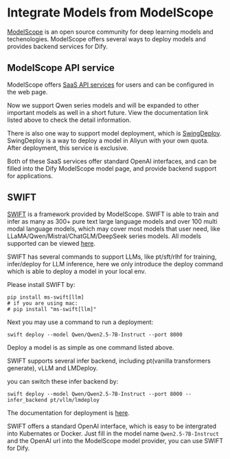# Integrate Models from ModelScope

[ModelScope](https://www.modelscope.cn/my/overview) is an open source community for deep learning models and techenologies. ModelScope offers several ways to deploy models and provides backend services for Dify.

## ModelScope API service

ModelScope offers [SaaS API services](https://www.modelscope.cn/docs/model-service/API-Inference/intro) for users and can be configured in the web page.

Now we support Qwen series models and will be expanded to other important models as well in a short future. View the documentation link listed above to check the detail information.

There is also one way to support model deployment, which is [SwingDeploy](https://www.modelscope.cn/my/modelService/deploy). SwingDeploy is a way to deploy a model in Aliyun with your own quota. After deployment, this service is exclusive.

Both of these SaaS services offer standard OpenAI interfaces, and can be filled into the Dify ModelScope model page, and provide backend support for applications.

## SWIFT

[SWIFT](https://github.com/modelscope/ms-swift) is a framework provided by ModelScope. SWIFT is able to train and infer as many as 300+ pure text large language models and over 100 multi modal language models, which may cover most models that user need, like LLaMA/Qwen/Mistral/ChatGLM/DeepSeek series models. All models supported can be viewed [here](https://swift.readthedocs.io/zh-cn/latest/Instruction/%E6%94%AF%E6%8C%81%E7%9A%84%E6%A8%A1%E5%9E%8B%E5%92%8C%E6%95%B0%E6%8D%AE%E9%9B%86.html). 

SWIFT has several commands to support LLMs, like pt/sft/rlhf for training, infer/deploy for LLM inference, here we only introduce the deploy command which is able to deploy a model in your local env.

Please install SWIFT by:

```shell
pip install ms-swift[llm]
# if you are using mac:
# pip install "ms-swift[llm]"
```

Next you may use a command to run a deployment:

```shell
swift deploy --model Qwen/Qwen2.5-7B-Instruct --port 8000
```

Deploy a model is as simple as one command listed above.

SWIFT supports several infer backend, including pt(vanilla transformers generate), vLLM and LMDeploy.

you can switch these infer backend by:

```shell
swift deploy --model Qwen/Qwen2.5-7B-Instruct --port 8000 --infer_backend pt/vllm/lmdeploy
```

The documentation for deployment is [here](https://swift.readthedocs.io/zh-cn/latest/Instruction/%E6%8E%A8%E7%90%86%E5%92%8C%E9%83%A8%E7%BD%B2.html#id4).

SWIFT offers a standard OpenAI interface, which is easy to be intergrated into Kubernates or Docker. Just fill in the model name `Qwen2.5-7B-Instruct` and the OpenAI url into the ModelScope model provider, you can use SWIFT for Dify.
